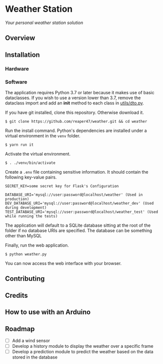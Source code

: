 # Weather Station

*Your personal weather station solution*

## Overview


## Installation

### Hardware


### Software

The application requires Python 3.7 or later because it makes use of basic dataclasses. If you wish to use a version lower than 3.7, remove the dataclass import and add an __init__ method to each class in [utils/dto.py](https://github.com/reaper47/weather/blob/master/app/utils/dto.py).

If you have git installed, clone this repository. Otherwise download it.

```
$ git clone https://github.com/reaper47/weather.git && cd weather
```

Run the install command. Python's dependencies are installed under a virtual environment in the `venv` folder.

```
$ yarn run it
```

Activate the virtual environment.

```
$ . ./venv/bin/activate
```
Create a `.env` file containing sensitive information. It should contain the following key-value pairs.

```
SECRET_KEY=some secret key for Flask's Configuration

DATABASE_URI='mysql://user:password@localhost/weather' (Used in production)
DEV_DATABASE_URI='mysql://user:password@localhost/weather_dev' (Used during development)
TEST_DATABASE_URI='mysql://user:password@localhost/weather_test' (Used while running the tests)
```

The application will default to a SQLite database sitting at the root of the folder if no database URIs are specified. The database can be something other than MySQL

Finally, run the web application.

```
$ python weather.py
```

You can now access the web interface with your browser.

## Contributing


## Credits


## How to use with an Arduino


## Roadmap

- [ ] Add a wind sensor
- [ ] Develop a history module to display the weather over a specific frame
- [ ] Develop a prediction module to predict the weather based on the data stored in the database
